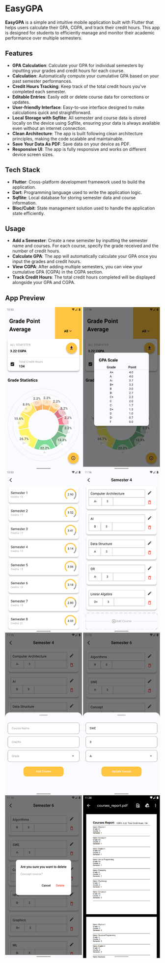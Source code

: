 # EasyGPA

__EasyGPA__ is a simple and intuitive mobile application built with Flutter that helps users calculate their GPA, CGPA, and track their credit hours. This app is designed for students to efficiently manage and monitor their academic performance over multiple semesters.

## Features
* __GPA Calculation__: Calculate your GPA for individual semesters by inputting your grades and credit hours for each course.
* __Calculation__: Automatically compute your cumulative GPA based on your past semester performances.
* __Credit Hours Tracking__: Keep track of the total credit hours you've completed each semester.
* __Editable Entries__: Easily edit or delete course data for corrections or updates.
* __User-friendly Interface__: Easy-to-use interface designed to make calculations quick and straightforward.
* __Local Storage with Sqflite__: All semester and course data is stored locally on the device using Sqflite, ensuring your data is always available even without an internet connection.
* __Clean Architecture__: The app is built following clean architecture principles, making the code scalable and maintainable.
* __Save Your Data As PDF__: Save data on your device as PDF.
* __Responsive UI__: The app is fully responsive and works on different device screen sizes.

## Tech Stack
* __Flutter__: Cross-platform development framework used to build the application.
* __Dart__: Programming language used to write the application logic.
* __Sqflite__: Local database for storing semester data and course information.
* __Bloc/Cubit__: State management solution used to handle the application state efficiently.

## Usage
* __Add a Semester__: Create a new semester by inputting the semester name and courses. For each course, specify the grade received and the number of credit hours.
* __Calculate GPA__: The app will automatically calculate your GPA once you input the grades and credit hours.
* __View CGPA__: After adding multiple semesters, you can view your cumulative GPA (CGPA) in the CGPA section.
* __Track Credit Hours__: The total credit hours completed will be displayed alongside your GPA and CGPA.

## App Preview
<div style="display: flex; justify-content: space-between;">
  <img src="https://raw.githubusercontent.com/TarekMohame-d/easy_gpa/refs/heads/development/assets/images/readme_images/screenshot_1.png" width="250px">
  <img src="https://raw.githubusercontent.com/TarekMohame-d/easy_gpa/refs/heads/development/assets/images/readme_images/screenshot_2.png" width="250px">
</div>

<div style="display: flex; justify-content: space-between;">
  <img src="https://raw.githubusercontent.com/TarekMohame-d/easy_gpa/refs/heads/development/assets/images/readme_images/screenshot_3.png" width="250px">
  <img src="https://raw.githubusercontent.com/TarekMohame-d/easy_gpa/refs/heads/development/assets/images/readme_images/screenshot_4.png" width="250px">
</div>

<div style="display: flex; justify-content: space-between;">
  <img src="https://raw.githubusercontent.com/TarekMohame-d/easy_gpa/refs/heads/development/assets/images/readme_images/screenshot_5.png" width="250px">
  <img src="https://raw.githubusercontent.com/TarekMohame-d/easy_gpa/refs/heads/development/assets/images/readme_images/screenshot_6.png" width="250px">
</div>

<div style="display: flex; justify-content: space-between;">
  <img src="https://raw.githubusercontent.com/TarekMohame-d/easy_gpa/refs/heads/development/assets/images/readme_images/screenshot_7.png" width="250px">
  <img src="https://raw.githubusercontent.com/TarekMohame-d/easy_gpa/refs/heads/development/assets/images/readme_images/screenshot_8.png" width="250px">
</div>
